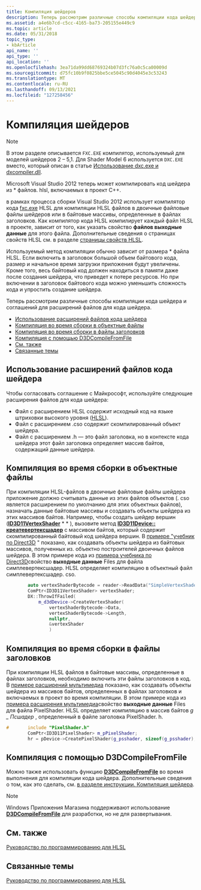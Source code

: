 ```yaml
---
title: Компиляция шейдеров
description: Теперь рассмотрим различные способы компиляции кода шейдера и соглашений для расширений файлов для кода шейдера.
ms.assetid: a4e6b7cd-c5cc-4165-ba73-205155e449c9
ms.topic: article
ms.date: 05/31/2018
topic_type:
- kbArticle
api_name: ''
api_type: ''
api_location: ''
ms.openlocfilehash: 3ea71da99dd68769324b07d3fc76a0c5ca00009d
ms.sourcegitcommit: d75fc10b9f0825bbe5ce5045c90d4045e3c53243
ms.translationtype: MT
ms.contentlocale: ru-RU
ms.lasthandoff: 09/13/2021
ms.locfileid: "127258456"
---
```

# <a name="compiling-shaders"></a>Компиляция шейдеров

> [!NOTE]
> В этом разделе описывается `FXC.EXE` компилятор, используемый для моделей шейдеров 2 – 5,1. Для Shader Model 6 используется `DXC.EXE` вместо, который описан в статье [Использование dxc.exe и dxcompiler.dll](https://github.com/microsoft/DirectXShaderCompiler/wiki/Using-dxc.exe-and-dxcompiler.dll).

Microsoft Visual Studio 2012 теперь может компилировать код шейдера из \* файлов. hlsl, включаемых в проект C++.

в рамках процесса сборки Visual Studio 2012 использует компилятор кода [fxc.exe](/windows/desktop/direct3dtools/fxc) HLSL для компиляции HLSL файлов в двоичные файловые файлы шейдеров или в байтовые массивы, определенные в файлах заголовков. Как компилятор кода HLSL компилирует каждый файл HLSL в проекте, зависит от того, как указать свойство **файлов выходные данные** для этого файла. Дополнительные сведения о страницах свойств HLSL см. в разделе [страницы свойств HLSL](/previous-versions/visualstudio/visual-studio-2012/jj620902(v=vs.110)).

Используемый метод компиляции обычно зависит от размера \* файла HLSL. Если включить в заголовок большой объем байтового кода, размер и начальное время загрузки приложения будут увеличены. Кроме того, весь байтовый код должен находиться в памяти даже после создания шейдера, что приведет к потере ресурсов. Но при включении в заголовок байтового кода можно уменьшить сложность кода и упростить создание шейдера.

Теперь рассмотрим различные способы компиляции кода шейдера и соглашений для расширений файлов для кода шейдера.

-   [Использование расширений файлов кода шейдера](#using-shader-code-file-extensions)
-   [Компиляция во время сборки в объектные файлы](#compiling-at-build-time-to-object-files)
-   [Компиляция во время сборки в файлы заголовков](#compiling-at-build-time-to-header-files)
-   [Компиляция с помощью D3DCompileFromFile](#compiling-with-d3dcompilefromfile)
-   [См. также](#related-topics)
-   [Связанные темы](#related-topics)

## <a name="using-shader-code-file-extensions"></a>Использование расширений файлов кода шейдера

Чтобы согласовать соглашение с Майкрософт, используйте следующие расширения файлов для кода шейдера:

-   Файл с расширением HLSL содержит исходный код на языке штриховки высокого уровня ([HLSL](dx-graphics-hlsl-reference.md)).
-   Файл с расширением .cso содержит скомпилированный объект шейдера.
-   Файл с расширением .h — это файл заголовка, но в контексте кода шейдера этот файл заголовка определяет массив байтов, содержащий данные шейдера.

## <a name="compiling-at-build-time-to-object-files"></a>Компиляция во время сборки в объектные файлы

При компиляции HLSL-файлов в двоичные файловые файлы шейдера приложение должно считывать данные из этих файлов объектов (. cso является расширением по умолчанию для этих объектных файлов), назначать данные байтовые массивы и создавать объекты шейдера из этих массивов байтов. Например, чтобы создать шейдер вершин ([**ID3D11VertexShader**](/windows/desktop/api/d3d11/nn-d3d11-id3d11vertexshader) \* \* ), вызовите метод [**ID3D11Device:: креатевертексшадер**](/windows/desktop/api/d3d11/nf-d3d11-id3d11device-createvertexshader) с массивом байтов, который содержит скомпилированный байтовый код шейдера вершин. В [примере "учебник по Direct3D](https://github.com/microsoftarchive/msdn-code-gallery-microsoft/tree/master/Official%20Windows%20Platform%20Sample/Direct3D%20tutorial%20sample) " показано, как создавать объекты шейдера из байтовых массивов, полученных из. объектно построителей двоичных файлов шейдера. В этом примере кода из [примера учебника по Direct3D](https://github.com/microsoftarchive/msdn-code-gallery-microsoft/tree/master/Official%20Windows%20Platform%20Sample/Direct3D%20tutorial%20sample)свойство **выходные данные** Files для файла симплевертексшадер. HLSL определяет компиляцию в объектный файл симплевертексшадер. cso.

```cpp
        auto vertexShaderBytecode = reader->ReadData("SimpleVertexShader.cso");
        ComPtr<ID3D11VertexShader> vertexShader;
        DX::ThrowIfFailed(
            m_d3dDevice->CreateVertexShader(
                vertexShaderBytecode->Data,
                vertexShaderBytecode->Length,
                nullptr,
                &vertexShader
                )
```

## <a name="compiling-at-build-time-to-header-files"></a>Компиляция во время сборки в файлы заголовков

При компиляции HLSL файлов в байтовые массивы, определенные в файлах заголовков, необходимо включить эти файлы заголовков в код. В [примере расширений мультимедиа](https://github.com/microsoftarchive/msdn-code-gallery-microsoft/tree/master/Official%20Windows%20Platform%20Sample/Media%20extensions%20sample) показано, как создавать объекты шейдера из массивов байтов, определенных в файлах заголовков и включаемых в проект во время компиляции. В этом примере кода из [примера расширения мультимедиа](https://github.com/microsoftarchive/msdn-code-gallery-microsoft/tree/master/Official%20Windows%20Platform%20Sample/Media%20extensions%20sample)свойство **выходные данные** Files для файла PixelShader. HLSL определяет компиляцию в массив байтов *g \_ Псшадер* , определенный в файле заголовка PixelShader. h.


```C++
#       include "PixelShader.h"
        ComPtr<ID3D11PixelShader> m_pPixelShader;
        hr = pDevice->CreatePixelShader(g_psshader, sizeof(g_psshader), nullptr, &m_pPixelShader);
```



## <a name="compiling-with-d3dcompilefromfile"></a>Компиляция с помощью D3DCompileFromFile

Можно также использовать функцию [**D3DCompileFromFile**](/windows/win32/api/d3dcompiler/nf-d3dcompiler-d3dcompilefromfile) во время выполнения для компиляции кода шейдера. Дополнительные сведения о том, как это сделать, см. [в разделе инструкции. Компиляция шейдера](/windows/desktop/direct3d11/how-to--compile-a-shader).

> [!Note]  
> Windows Приложения Магазина поддерживают использование [**D3DCompileFromFile**](/windows/win32/api/d3dcompiler/nf-d3dcompiler-d3dcompilefromfile) для разработки, но не для развертывания.

 

## <a name="related-topics"></a>См. также

[Руководство по программированию для HLSL](dx-graphics-hlsl-pguide.md)


## <a name="related-topics"></a>Связанные темы

<dl> <dt>

[Руководство по программированию для HLSL](dx-graphics-hlsl-pguide.md)
</dt> </dl>

 

 